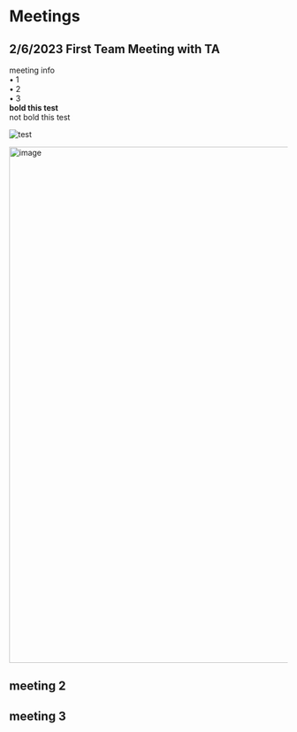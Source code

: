 # Meetings
## 2/6/2023 First Team Meeting with TA

  meeting info <br>
• 1<br>
• 2<br>
• 3<br>
**bold this test** <br>
not bold this test



![test](https://github.com/JinpengLiu12/ECE445-SP2024/assets/112193813/f9a96522-f4f3-4951-8ceb-09b8c92deabc)


<img width="933" alt="image" src="https://github.com/JinpengLiu12/ECE445-SP2024/assets/112613590/fb0050a0-0d7d-40a2-8292-61bb23341017">


## meeting 2

## meeting 3








